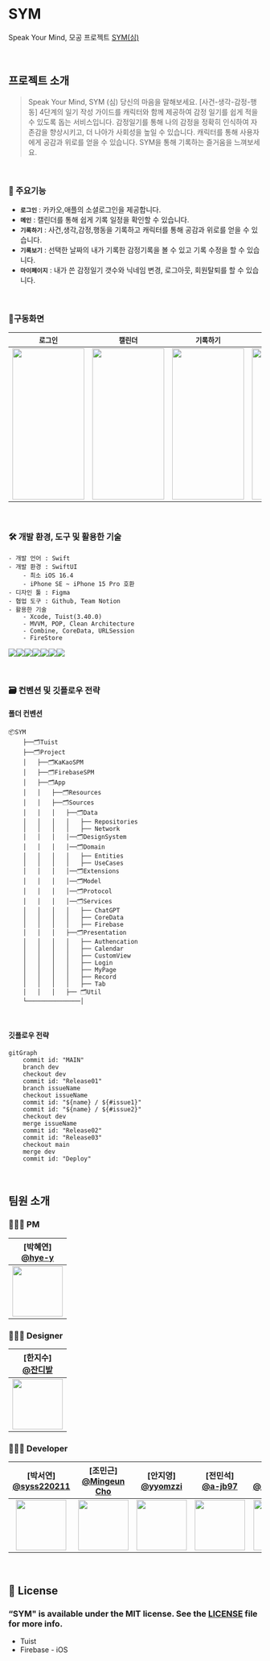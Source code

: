 # SYM
Speak Your Mind, 모공 프로젝트
[SYM(심)](https://apps.apple.com/kr/app/sym-%EC%8B%AC-speak-your-mind/id6479210995)

<br>

## 프로젝트 소개
> Speak Your Mind, SYM (심) 당신의 마음을 말해보세요.
> [사건-생각-감정-행동] 4단계의 일기 작성 가이드를 캐릭터와 함께 제공하여 감정 일기를 쉽게 적을 수 있도록 돕는 서비스입니다.
> 감정일기를 통해 나의 감정을 정확히 인식하여 자존감을 향상시키고, 더 나아가 사회성을 높일 수 있습니다.
> 캐릭터를 통해 사용자에게 공감과 위로를 얻을 수 있습니다. SYM을 통해 기록하는 즐거움을 느껴보세요.

<br>

### 👀 주요기능
- **`로그인`** : 카카오,애플의 소셜로그인을 제공합니다.
- **`메인`** : 캘린더를 통해 쉽게 기록 일정을 확인할 수 있습니다.
- **`기록하기`** : 사건,생각,감정,행동을 기록하고 캐릭터를 통해 공감과 위로를 얻을 수 있습니다.
- **`기록보기`** : 선택한 날짜의 내가 기록한 감정기록을 볼 수 있고 기록 수정을 할 수 있습니다.
- **`마이페이지`** : 내가 쓴 감정일기 갯수와 닉네임 변경, 로그아웃, 회원탈퇴를 할 수 있습니다.

<br>

### 📱구동화면
|**`로그인`**|**`캘린더`**|**`기록하기`**|**`기록보기`**|**`마이페이지`**|
|-------|-------|-------|-------|-------|
|<img src="https://github.com/Good-MoGong/SYM/assets/127810279/97c14999-478b-48ae-9eba-fc26d83f2ea0" width="143" height="300">|<img src="https://github.com/Good-MoGong/SYM/assets/127810279/8b53b435-746c-46a9-b090-de8195408cbd" width="143" height="300">|<img src="https://github.com/Good-MoGong/SYM/assets/127810279/676177e4-dfb3-4116-9a23-74a82b71cdd3" width="143" height="300">| <img src="https://github.com/Good-MoGong/SYM/assets/127810279/7383236d-c2bd-48e4-bd59-719975a8d250" width="143" height="300">|<img src = "https://github.com/Good-MoGong/SYM/assets/127810279/f3e7262f-1180-48f5-9c0d-e018a367b287" width="143" height="300" >|

<br>


### 🛠️ 개발 환경, 도구 및 활용한 기술

```
- 개발 언어 : Swift
- 개발 환경 : SwiftUI
    - 최소 iOS 16.4
    - iPhone SE ~ iPhone 15 Pro 호환
- 디자인 툴 : Figma
- 협업 도구 : Github, Team Notion
- 활용한 기술
    - Xcode, Tuist(3.40.0)
    - MVVM, POP, Clean Architecture
    - Combine, CoreData, URLSession
    - FireStore
```

<img src="https://img.shields.io/badge/Xcode-188EE8?style=for-the-badge&logo=xcode&logoColor=white"><img src="https://img.shields.io/badge/Swift-F05138?style=for-the-badge&logo=swift&logoColor=white"><img src="https://img.shields.io/badge/SwiftUI-0070FD?style=for-the-badge&logo=swift&logoColor=black"><img src="https://img.shields.io/badge/Firebase-FFCC30?style=for-the-badge&logo=firebase&logoColor=black"><img src="https://img.shields.io/badge/GitHub-000000?style=for-the-badge&logo=github&logoColor=white"><img src="https://img.shields.io/badge/Notion-FFFFFF?style=for-the-badge&logo=Notion&logoColor=black"><img src="https://img.shields.io/badge/figma-F24E1E?style=for-the-badge&logo=figma&logoColor=white">

<br>

### 🗃️ 컨벤션 및 깃플로우 전략
#### 폴더 컨벤션

```
📦SYM
    ├──🗂️Tuist
    ├──🗂️Project
    │   ├──🗂️KaKaoSPM
    │   ├──🗂️FirebaseSPM
    │   ├──🗂️App
    │   │   ├──🗂️Resources
    │   │   ├──🗂️Sources
    │   │   │   ├──🗂️Data
    │   │   │   │   ├── Repositories
    │   │   │   │   ├── Network
    │   │   │   │──🗂️DesignSystem
    │   │   │   │──🗂️Domain
    │   │   │   │   ├── Entities
    │   │   │   │   ├── UseCases
    │   │   │   │──🗂️Extensions
    │   │   │   │──🗂️Model
    │   │   │   │──🗂️Protocol
    │   │   │   │──🗂️Services   
    │   │   │   │   ├── ChatGPT 
    │   │   │   │   ├── CoreData    
    │   │   │   │   ├── Firebase       
    │   │   │   ├──🗂️Presentation
    │   │   │   │   ├── Authencation
    │   │   │   │   ├── Calendar
    │   │   │   │   ├── CustomView
    │   │   │   │   ├── Login
    │   │   │   │   ├── MyPage
    │   │   │   │   ├── Record
    │   │   │   │   ├── Tab
    │   │   │   ├── 🗂️Util
    └───────────────│
```
<br>

#### 깃플로우 전략
```mermaid
gitGraph
    commit id: "MAIN"
    branch dev
    checkout dev
    commit id: "Release01"
    branch issueName
    checkout issueName
    commit id: "${name} / ${#issue1}"
    commit id: "${name} / ${#issue2}"
    checkout dev
    merge issueName
    commit id: "Release02"
    commit id: "Release03"
    checkout main
    merge dev
    commit id: "Deploy"
```

<br>


## 팀원 소개
<div align="left">  

### 👩🏻‍💼 PM
| [박혜연]<br/> [@hye-y](https://github.com/hye-y)<br/> |
| :---: |
| <img src="https://avatars.githubusercontent.com/u/78430802?v=4" width="100" height="100"> |

### 👩🏻‍🎨 Designer
| [한지수]<br/> [@잔디밭](https://m.blog.naver.com/hhhjs-?tab=1)<br/> |
| :---: |
| <img src="https://blogpfthumb-phinf.pstatic.net/MjAyMjEwMjRfMjI4/MDAxNjY2NjIzNDc4MzU1.Mx0dRfEerHGDlZOkkCDHk140SFYvEVv4HKdqLnNarxsg.ZiG-W8ZcRyJcQnGCrVBa6SxW2TQRQXcam997i5cm5Z0g.PNG.hanjisu0523/profileImage.png" width="100" height="100"> |

### 🧑🏻‍💻 Developer
| [박서연]<br/> [@syss220211](https://github.com/syss220211)<br/> | [조민근]<br/> [@Mingeun Cho](https://github.com/LutherCho)<br/>  | [안지영]<br/> [@yyomzzi](https://github.com/yyomzzi)<br/>  | [전민석]<br/> [@a-jb97](https://github.com/a-jb97)<br/> | [변상필]<br/> [@OzDevelop](https://github.com/OzDevelop)<br/>  |
| :---: | :---: | :---: | :---: | :---: |
| <img src="https://avatars.githubusercontent.com/u/110394722?v=4" width="100" height="100"> | <img src="https://avatars.githubusercontent.com/u/127810279?v=4" width="100" height="100"> | <img src="https://avatars.githubusercontent.com/u/133854561?v=4" width="100" height="100"> |  <img src="https://avatars.githubusercontent.com/u/66257281?v=4" width="100" height="100"> | <img src="https://avatars.githubusercontent.com/u/83643938?v=4" width="100" height="100"> |

</div>
 

<br>

## 📄 License
### “SYM" is available under the MIT license. See the [LICENSE](https://github.com/Good-MoGong/SYM/blob/dev/LICENSE) file for more info.
- Tuist
- Firebase - iOS
